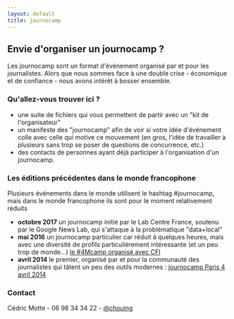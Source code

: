 ```yaml
---
layout: default
title: journocamp
---
```


## Envie d'organiser un journocamp ?

Les journocamp sont un format d'événement organisé par et pour les journalistes. Alors que nous sommes face à une double crise - économique et de confiance - nous avons intérêt à bosser ensemble.

### Qu'allez-vous trouver ici ?

- une suite de fichiers qui vous permettent de partir avec un "kit de l'organisateur"
- un manifeste des "journocamp" afin de voir si votre idée d'événement colle avec celle qui motive ce mouvement (en gros, l'idée de travailler à plusieurs sans trop se poser de questions de concurrence, etc.)
- des contacts de personnes ayant déjà participer à l'organisation d'un journocamp.


### Les éditions précédentes dans le monde francophone

Plusieurs événements dans le monde utilisent le hashtag #journocamp, mais dans le monde francophone ils sont pour le moment relativement réduits
- **octobre 2017** un journocamp initié par le Lab Centre France, soutenu par le Google News Lab, qui s'attaque à la problématique "data+local"
- **mai 2016** un journocamp particulier car réduit à quelques heures, mais avec une diversité de profils particulièrement intéressante (et un peu trop de monde...) [le #4Mcamp organisé avec CFI](http://www.cfi.fr/fr/actualites/retour-sur-4mparis)
- **avril 2014** le premier, organisé par et pour la communauté des journalistes qui tâtent un peu des outils modernes : [journocamp Paris 4 avril 2014](https://newsresources.github.io/journocamp_1st/)


### Contact

Cédric Motte - 06 98 34 34 22 - [@chouing](https://twitter.com/chouing)
